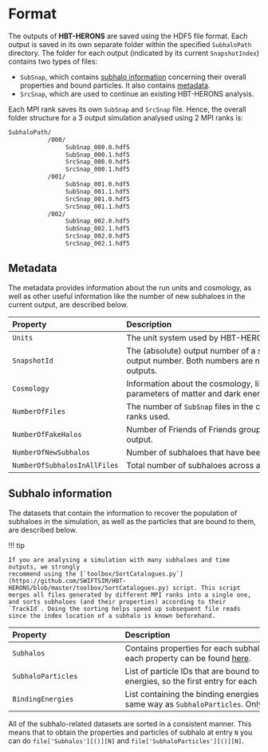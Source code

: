 # Format

The outputs of **HBT-HERONS** are saved using the HDF5 file format. Each output is saved in its own separate folder within the specified `SubhaloPath` directory. The folder for each output (indicated by its current `SnapshotIndex`) contains two types of files:

* `SubSnap`, which contains [subhalo information](#subhalo-information) concerning their overall properties and bound particles. It also contains [metadata](#metadata).
* `SrcSnap`, which are used to continue an existing HBT-HERONS analysis.

Each MPI rank saves its own `SubSnap` and `SrcSnap` file. Hence, the overall folder structure for a 3 output simulation analysed using 2 MPI ranks is:

```bash
SubhaloPath/
           /000/
                SubSnap_000.0.hdf5
                SubSnap_000.1.hdf5
                SrcSnap_000.0.hdf5
                SrcSnap_000.1.hdf5
           /001/
                SubSnap_001.0.hdf5
                SubSnap_001.1.hdf5
                SrcSnap_001.0.hdf5
                SrcSnap_001.1.hdf5
           /002/
                SubSnap_002.0.hdf5
                SubSnap_002.1.hdf5
                SrcSnap_002.0.hdf5
                SrcSnap_002.1.hdf5
```

## Metadata

The metadata provides information about the run units and cosmology, as well as other useful information like the number of new subhaloes in the current output, are described below.

| <div style="width:210px">Property</div> | <div style="width:750px">Description</div>                             |
| :------------------------------------- | :-------------------------------------------------------------------------------------------------------------------------------------------------- |
|             `Units`             | The unit system used by HBT-HERONS, internally and in its output. |
|             `SnapshotId`             | The (absolute) output number of a simulation corresponding to the current HBT-HERONS (relative) output number. Both numbers are not equal when running HBT-HERONS on a subset of simulation outputs. |
|                `Cosmology`                 | Information about the cosmology, like the Hubble parameter,  expansion factor, and the density parameters of matter and dark energy.                                                                                                 |
|              `NumberOfFiles`               | The number of `SubSnap` files in the current HBT-HERONS output, which equals the number of MPI ranks used.                                                     |
|                `NumberOfFakeHalos`                 | Number of Friends of Friends groups that do not have any self-bound subhaloes in the current output. |
|              `NumberOfNewSubhalos`               | Number of subhaloes that have been identified for the first time in the current output.                                                       |
|             `NumberOfSubhalosInAllFiles`              | Total number of subhaloes across all files in the current output.                                                                             |

## Subhalo information 

The datasets that contain the information to recover the population of subhaloes in the simulation, as well as the particles that are bound to them, are described below.

!!! tip
    
    If you are analysing a simulation with many subhaloes and time outputs, we strongly
    recommend using the [`toolbox/SortCatalogues.py`](https://github.com/SWIFTSIM/HBT-HERONS/blob/master/toolbox/SortCatalogues.py) script. This script merges all files generated by different MPI ranks into a single one, and sorts subhaloes (and their properties) according to their `TrackId`. Doing the sorting helps speed up subsequent file reads since the index location of a subhalo is known beforehand.

| <div style="width:210px">Property</div> | <div style="width:750px">Description</div>                             |
| :------------------------------------- | :-------------------------------------------------------------------------------------------------------------------------------------------------- |
|             `Subhalos`             | Contains properties for each subhalo computed using the particles bound to it. A description of each property can be found [here](../outputs/subhalo_properties.md). |
|             `SubhaloParticles`             | List of particle IDs that are bound to a subhalo. The IDs are sorted according to their binding energies, so the first entry for each subhalo is the most bound particle.  |
|             `BindingEnergies`              | List containing the binding energies of each particle that is bound to a subhalo. It is sorted in the same way as `SubhaloParticles`. Only saved if `SaveBoundParticleBindingEnergies` is `1`. |

All of the subhalo-related datasets are sorted in a consistent manner. This means that to obtain the properties  and particles of subhalo at entry `N` you can do `file['Subhalos'][()][N]` and `file['SubhaloParticles'][()][N]`.